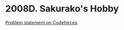# 2008D. Sakurako's Hobby

[Problem statement on Codeforces](https://codeforces.com/problemset/problem/2008/D?locale=en).
